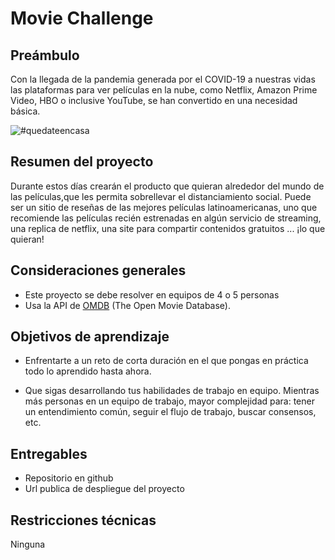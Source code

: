 # Movie Challenge

## Preámbulo

Con la llegada de la pandemia generada por el COVID-19 a nuestras vidas
las plataformas para ver películas en la nube, como Netflix,
Amazon Prime Video, HBO o inclusive YouTube, se han convertido en una
necesidad básica.

![#quedateencasa](https://media.tenor.com/images/b6bc059836dfea8e643b77a347470d25/tenor.gif)

## Resumen del proyecto

Durante estos días crearán el producto que quieran alrededor del mundo
de las películas,que les permita sobrellevar el distanciamiento social.
Puede ser un sitio de reseñas de las mejores películas
latinoamericanas, uno que recomiende las películas recién estrenadas en algún servicio de streaming,
una replica de netflix, una site para compartir contenidos gratuitos ... ¡lo que quieran!

## Consideraciones generales

- Este proyecto se debe resolver en equipos de 4 o 5 personas
- Usa la API de [OMDB](http://www.omdbapi.com/) (The Open Movie Database).

## Objetivos de aprendizaje

- Enfrentarte a un reto de corta duración en el que pongas
  en práctica todo lo aprendido hasta ahora.
  
- Que sigas desarrollando tus habilidades de trabajo en equipo. Mientras más
  personas en un equipo de trabajo, mayor complejidad para: tener un
  entendimiento común, seguir el flujo de trabajo, buscar consensos, etc.

## Entregables

- Repositorio en github
- Url publica de despliegue del proyecto

## Restricciones técnicas

Ninguna
